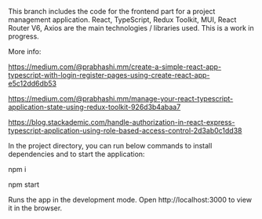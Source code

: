 This branch includes the code for the frontend part for a project management application. React, TypeScript, Redux Toolkit, MUI, React Router V6, Axios are the main technologies / libraries used. This is a work in progress.

More info:

https://medium.com/@prabhashi.mm/create-a-simple-react-app-typescript-with-login-register-pages-using-create-react-app-e5c12dd6db53

https://medium.com/@prabhashi.mm/manage-your-react-typescript-application-state-using-redux-toolkit-926d3b4abaa7

https://blog.stackademic.com/handle-authorization-in-react-express-typescript-application-using-role-based-access-control-2d3ab0c1dd38

In the project directory, you can run below commands to install dependencies and to start the application:

npm i

npm start

Runs the app in the development mode.
Open http://localhost:3000 to view it in the browser.
